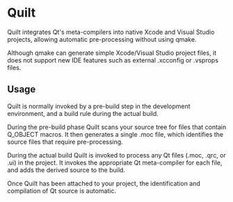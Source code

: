 Quilt
=====
Quilt integrates Qt's meta-compilers into native Xcode and Visual
Studio projects, allowing automatic pre-processing without using
qmake.

Although qmake can generate simple Xcode/Visual Studio project files,
it does not support new IDE features such as external .xcconfig or
.vsprops files.


Usage
-----
Quilt is normally invoked by a pre-build step in the development
environment, and a build rule during the actual build.

During the pre-build phase Quilt scans your source tree for files that
contain Q_OBJECT macros. It then generates a single .moc file, which
identifies the source files that require pre-processing.

During the actual build Quilt is invoked to process any Qt files
(.moc, .qrc, or .ui) in the project. It invokes the appropriate Qt
meta-compiler for each file, and adds the derived source to the build.

Once Quilt has been attached to your project, the identification and
compilation of Qt source is automatic.
